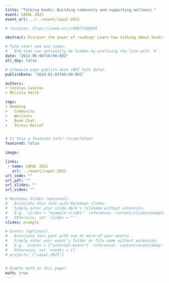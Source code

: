 ```yaml
---
title: "Talking books: Building community and supporting wellness "
event: CAPAL 2022
event_url: ../../event/capal-2022

# location: https://zoom.us/j/99077508905

abstract: Discover the power of reading! Learn how talking about books provided stress relief, strengthened community and contributed to participants’ overall wellbeing. Librarians Melissa Smith and Carolyn Caseñas will also share their key strategies and partnerships that led to their program’s success. During the SFU’s initial remote work period, Surrey campus faculty and staff would meet regularly to maintain a sense of community. From this grew the SFU Surrey Book Chat, a monthly online meeting where participants discussed recently read books or books related to the month’s theme.  Co-facilitated by 2 librarians from SFU Surrey’s Fraser Library and a campus staff member, the book chats fulfilled the need for safe social gatherings around a shared interest and acted as a constructive way to deal with pandemic related stress. At the same time, the book chats provided Fraser librarians the opportunity to solicit book suggestions for the popular reading collection, network without networking (informal networking), raise the Fraser Library’s profile in the university, and support and amplify local EDI initiatives, thereby strengthening Fraser Library’s connection to the Surrey Campus community. While the SFU Surrey Book Chat is currently dormant, we have learned that a program’s success is not always measured by the number of participants or its longevity. The resulting relationships and framework to revive and reinvent the program to suit prevailing needs will serve Fraser Library in the long term. 

# Talk start and end times.
#   End time can optionally be hidden by prefixing the line with `#`.
date: "2022-06-06T10:00:00Z"
all_day: false

# Schedule page publish date (NOT talk date).
publishDate: "2010-01-01T00:00:00Z"

authors:
- Carolyn Casenas
- Melissa Smith

tags: 
- Reading
-	Community
-	Wellness
-	Book Chat
-	Stress Relief


# Is this a featured talk? (true/false)
featured: false

image:

links:
 - name: CAPAL 2022
   url: ../event/capal-2022
url_code: ""
url_pdf: ""
url_slides: ""
url_video: ""

# Markdown Slides (optional).
#   Associate this talk with Markdown slides.
#   Simply enter your slide deck's filename without extension.
#   E.g. `slides = "example-slides"` references `content/slides/example-slides.md`.
#   Otherwise, set `slides = ""`.
slides: example

# Events (optional).
#   Associate this post with one or more of your events.
#   Simply enter your event's folder or file name without extension.
#   E.g. `events = ["internal-event"]` references `content/event/deep-learning/index.md`.
#   Otherwise, set `events = []`.
# projects: ["capal-2022"]


# Enable math on this page?
math: true
---
```



